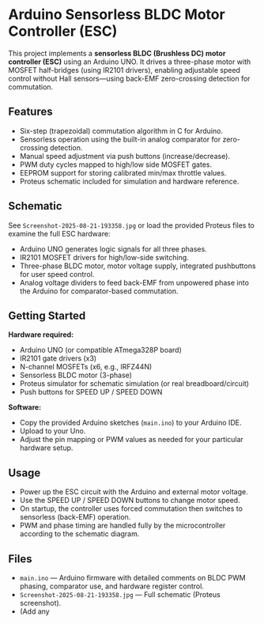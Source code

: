 # Arduino Sensorless BLDC Motor Controller (ESC)

This project implements a **sensorless BLDC (Brushless DC) motor controller (ESC)** using an Arduino UNO. It drives a three-phase motor with MOSFET half-bridges (using IR2101 drivers), enabling adjustable speed control without Hall sensors—using back-EMF zero-crossing detection for commutation.

## Features

- Six-step (trapezoidal) commutation algorithm in C for Arduino.
- Sensorless operation using the built-in analog comparator for zero-crossing detection.
- Manual speed adjustment via push buttons (increase/decrease).
- PWM duty cycles mapped to high/low side MOSFET gates.
- EEPROM support for storing calibrated min/max throttle values.
- Proteus schematic included for simulation and hardware reference.

## Schematic

See `Screenshot-2025-08-21-193358.jpg` or load the provided Proteus files to examine the full ESC hardware:  
- Arduino UNO generates logic signals for all three phases.
- IR2101 MOSFET drivers for high/low-side switching.
- Three-phase BLDC motor, motor voltage supply, integrated pushbuttons for user speed control.
- Analog voltage dividers to feed back-EMF from unpowered phase into the Arduino for comparator-based commutation.

## Getting Started

**Hardware required:**
- Arduino UNO (or compatible ATmega328P board)
- IR2101 gate drivers (x3)
- N-channel MOSFETs (x6, e.g., IRFZ44N)
- Sensorless BLDC motor (3-phase)
- Proteus simulator for schematic simulation (or real breadboard/circuit)
- Push buttons for SPEED UP / SPEED DOWN

**Software:**
- Copy the provided Arduino sketches (`main.ino`) to your Arduino IDE.
- Upload to your Uno.
- Adjust the pin mapping or PWM values as needed for your particular hardware setup.

## Usage

- Power up the ESC circuit with the Arduino and external motor voltage.
- Use the SPEED UP / SPEED DOWN buttons to change motor speed.
- On startup, the controller uses forced commutation then switches to sensorless (back-EMF) operation.
- PWM and phase timing are handled fully by the microcontroller according to the schematic diagram.

## Files

- `main.ino`        — Arduino firmware with detailed comments on BLDC PWM phasing, comparator use, and hardware register control.
- `Screenshot-2025-08-21-193358.jpg` — Full schematic (Proteus screenshot).
- (Add any


